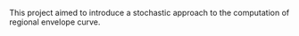 This project aimed to introduce a stochastic approach to the computation of regional envelope curve. 
